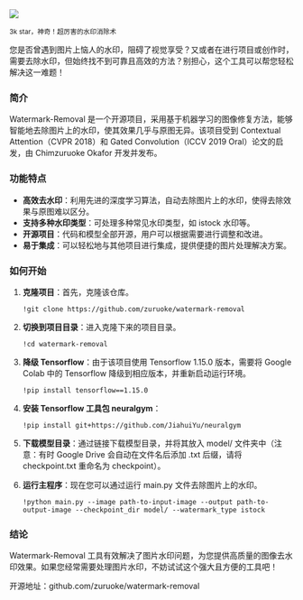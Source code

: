 <img src="/assets/image/250317-watermark-removal.png"/>

<small>3k star，神奇！超厉害的水印消除术</small>

您是否曾遇到图片上恼人的水印，阻碍了视觉享受？又或者在进行项目或创作时，需要去除水印，但始终找不到可靠且高效的方法？别担心，这个工具可以帮您轻松解决这一难题！

### 简介
Watermark-Removal 是一个开源项目，采用基于机器学习的图像修复方法，能够智能地去除图片上的水印，使其效果几乎与原图无异。该项目受到 Contextual Attention（CVPR 2018）和 Gated Convolution（ICCV 2019 Oral）论文的启发，由 Chimzuruoke Okafor 开发并发布。

### 功能特点
- **高效去水印**：利用先进的深度学习算法，自动去除图片上的水印，使得去除效果与原图难以区分。
- **支持多种水印类型**：可处理多种常见水印类型，如 istock 水印等。
- **开源项目**：代码和模型全部开源，用户可以根据需要进行调整和改进。
- **易于集成**：可以轻松地与其他项目进行集成，提供便捷的图片处理解决方案。

### 如何开始
1. **克隆项目**：首先，克隆该仓库。
   ```shell
   !git clone https://github.com/zuruoke/watermark-removal
   ```

2. **切换到项目目录**：进入克隆下来的项目目录。
   ```shell
   !cd watermark-removal
   ```

3. **降级 Tensorflow**：由于该项目使用 Tensorflow 1.15.0 版本，需要将 Google Colab 中的 Tensorflow 降级到相应版本，并重新启动运行环境。
   ```shell
   !pip install tensorflow==1.15.0
   ```

4. **安装 Tensorflow 工具包 neuralgym**：
   ```shell
   !pip install git+https://github.com/JiahuiYu/neuralgym
   ```

5. **下载模型目录**：通过链接下载模型目录，并将其放入 model/ 文件夹中（注意：有时 Google Drive 会自动在文件名后添加 .txt 后缀，请将 checkpoint.txt 重命名为 checkpoint）。
   
6. **运行主程序**：现在您可以通过运行 main.py 文件去除图片上的水印。
   ```shell
   !python main.py --image path-to-input-image --output path-to-output-image --checkpoint_dir model/ --watermark_type istock
   ```

### 结论
Watermark-Removal 工具有效解决了图片水印问题，为您提供高质量的图像去水印效果。如果您经常需要处理图片水印，不妨试试这个强大且方便的工具吧！

开源地址：github.com/zuruoke/watermark-removal

